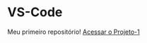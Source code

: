 # VS-Code
 Meu primeiro repositório!
 <a href=" https://cadu139.github.io/VS-Code/Project1">Acessar o Projeto-1</a>